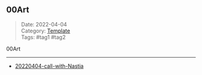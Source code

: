  ## 00Art
 
>Date: 2022-04-04  
>Category: [Template](00Template.md)  
>Tags: #tag1 #tag2 

00Art

---
- [20220404-call-with-Nastia](20220404-call-with-Nastia.md)